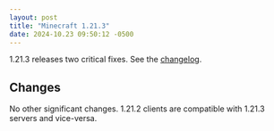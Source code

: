 ```yaml
---
layout: post
title: "Minecraft 1.21.3"
date: 2024-10.23 09:50:12 -0500
---
```


1.21.3 releases two critical fixes. See the [changelog](https://www.minecraft.net/en-us/article/minecraft-java-edition-1-21-3).

## Changes

No other significant changes. 1.21.2 clients are compatible with 1.21.3 servers and vice-versa.

